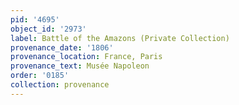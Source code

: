 ```yaml
---
pid: '4695'
object_id: '2973'
label: Battle of the Amazons (Private Collection)
provenance_date: '1806'
provenance_location: France, Paris
provenance_text: Musée Napoleon
order: '0185'
collection: provenance
---
```

